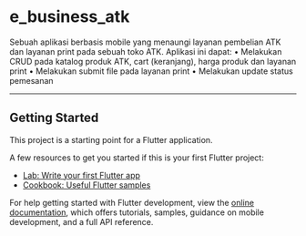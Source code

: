# e_business_atk

Sebuah aplikasi berbasis mobile yang menaungi layanan pembelian ATK dan layanan print pada sebuah toko ATK. 
Aplikasi ini dapat:
• Melakukan CRUD pada katalog produk ATK, cart (keranjang), harga produk dan layanan print
• Melakukan submit file pada layanan print
• Melakukan update status pemesanan

-----------------------------------------------------------
## Getting Started

This project is a starting point for a Flutter application.

A few resources to get you started if this is your first Flutter project:

- [Lab: Write your first Flutter app](https://docs.flutter.dev/get-started/codelab)
- [Cookbook: Useful Flutter samples](https://docs.flutter.dev/cookbook)

For help getting started with Flutter development, view the
[online documentation](https://docs.flutter.dev/), which offers tutorials,
samples, guidance on mobile development, and a full API reference.

